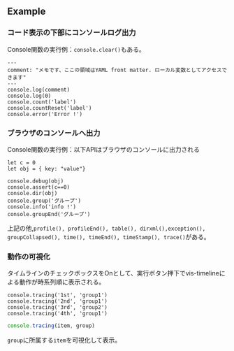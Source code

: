 ## Example

### コード表示の下部にコンソールログ出力

Console関数の実行例：`console.clear()`もある。

```pjs
---
comment: "メモです、ここの領域はYAML front matter. ローカル変数としてアクセスできます"
---
console.log(comment)
console.log(0)
console.count('label')
console.countReset('label')
console.error('Error !')
```

### ブラウザのコンソールへ出力

Console関数の実行例：以下APIはブラウザのコンソールに出力される

```pjs
let c = 0
let obj = { key: "value"}

console.debug(obj)
console.assert(c==0)
console.dir(obj)
console.group('グループ')
console.info('info !')
console.groupEnd('グループ')
```

上記の他,`profile(), profileEnd(), table(), dirxml(),exception(), groupCollapsed(), time(), timeEnd(), timeStamp(), trace()`がある。

### 動作の可視化

タイムラインのチェックボックスをOnとして、実行ボタン押下でvis-timelineによる動作が時系列順に表示される。

```pjs
console.tracing('1st', 'group1')
console.tracing('2nd', 'group1')
console.tracing('3rd', 'group2')
console.tracing('4th', 'group1')
```

```js
console.tracing(item, group)
```
`group`に所属する`item`を可視化して表示。
